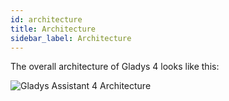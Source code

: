 ```yaml
---
id: architecture
title: Architecture
sidebar_label: Architecture
---
```


The overall architecture of Gladys 4 looks like this:

<img src="/en/img/docs/architecture/gladys-4-overall-architecture.png" alt="Gladys Assistant 4 Architecture"  />
